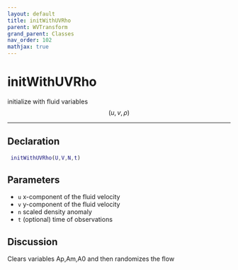 ```yaml
---
layout: default
title: initWithUVRho
parent: WVTransform
grand_parent: Classes
nav_order: 102
mathjax: true
---
```


#  initWithUVRho

initialize with fluid variables $$(u,v,\rho)$$


---

## Declaration
```matlab
 initWithUVRho(U,V,N,t)
```
## Parameters
+ `u`  x-component of the fluid velocity
+ `v`  y-component of the fluid velocity
+ `n`  scaled density anomaly
+ `t`  (optional) time of observations

## Discussion

  Clears variables Ap,Am,A0 and then randomizes the flow
            
